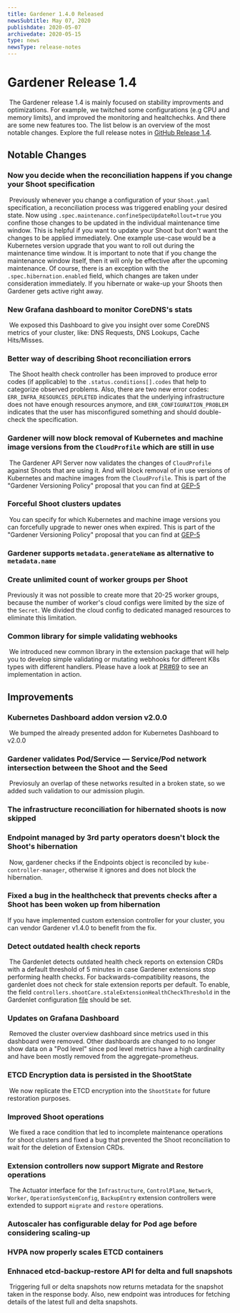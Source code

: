 ```yaml
---
title: Gardener 1.4.0 Released
newsSubtitle: May 07, 2020
publishdate: 2020-05-07
archivedate: 2020-05-15
type: news
newsType: release-notes
---
```

# Gardener Release 1.4
​
The Gardener release 1.4 is mainly focused on stability improvments and optimizations. For example, we twitched some configurations (e.g CPU and memory limits), and improved the monitoring and healtchechks. And there are some new features too. The list below is an overview of the most notable changes. Explore the full release notes in [GitHub Release 1.4](https://github.com/gardener/gardener/releases/tag/v1.4.0).
​​
## Notable Changes

### Now you decide when the reconciliation happens if you change your Shoot specification
​
Previously whenever you change a configuration of your `Shoot.yaml` specification, a reconciliation process was triggered enabling your desired state. Now using `.spec.maintenance.confineSpecUpdateRollout=true` you confine those changes to be updated in the individual maintenance time window. This is helpful if you want to update your Shoot but don't want the changes to be applied immediately. One example use-case would be a Kubernetes version upgrade that you want to roll out during the maintenance time window. It is important to note that if you change the maintenance window itself, then it will only be effective after the upcoming maintenance. Of course, there is an exception with the `.spec.hibernation.enabled` field, which changes are taken under consideration immediately. If you hibernate or wake-up your Shoots then Gardener gets active right away.
​
### New Grafana dashboard to monitor CoreDNS's stats
​
We exposed this Dashboard to give you insight over some CoreDNS metrics of your cluster, like: DNS Requests, DNS Lookups, Cache Hits/Misses.
​
### Better way of describing Shoot reconciliation errors
​
The Shoot health check controller has been improved to produce error codes (if applicable) to the `.status.conditions[].codes` that help to categorize observed problems. Also, there are two new error codes: `ERR_INFRA_RESOURCES_DEPLETED` indicates that the underlying infrastructure does not have enough resources anymore, and `ERR_CONFIGURATION_PROBLEM` indicates that the user has misconfigured something and should double-check the specification.

### Gardener will now block removal of Kubernetes and machine image versions from the `CloudProfile` which are still in use
​
The Gardener API Server now validates the changes of `CloudProfile` against Shoots that are using it. And will block removal of in use versions of Kubernetes and machine images from the `CloudProfile`. This is part of the "Gardener Versioning Policy" proposal that you can find at [GEP-5](https://github.com/gardener/gardener/blob/master/docs/proposals/05-versioning-policy.md)
​
### Forceful Shoot clusters updates
​
You can specify for which Kubernetes and machine image versions you can forcefully upgrade to newer ones when expired. This is part of the "Gardener Versioning Policy" proposal that you can find at [GEP-5](https://github.com/gardener/gardener/blob/master/docs/proposals/05-versioning-policy.md)

### Gardener supports `metadata.generateName` as alternative to `metadata.name`

### Create unlimited count of worker groups per Shoot

Previously it was not possible to create more that 20-25 worker groups, because the number of worker's cloud configs were limited by the size of the `Secret`. We divided the cloud config to dedicated managed resources to eliminate this limitation.

### Common library for simple validating webhooks
​
We introduced new common library in the extension package that will help you to develop simple validating or mutating webhooks for different K8s types with different handlers. Please have a look at [PR#69](https://github.com/gardener/gardener-extension-provider-gcp/pull/69) to see an implementation in action.

## Improvements

### Kubernetes Dashboard addon version v2.0.0
​
We bumped the already presented addon for Kubernetes Dashboard to v2.0.0

### Gardener validates Pod/Service — Service/Pod network intersection between the Shoot and the Seed
​
Previosuly an overlap of these networks resulted in a broken state, so we added such validation to our admission plugin.
​
### The infrastructure reconciliation for hibernated shoots is now skipped

### Endpoint managed by 3rd party operators doesn't block the Shoot's hibernation
​
Now, gardener checks if the Endpoints object is reconciled by `kube-controller-manager`, otherwise it ignores and does not block the hibernation.
​
### Fixed a bug in the healthcheck that prevents checks after a Shoot has been woken up from hibernation

If you have implemented custom extension controller for your cluster, you can vendor Gardener v1.4.0 to benefit from the fix.

### Detect outdated health check reports
​
The Gardenlet detects outdated health check reports on extension CRDs with a default threshold of 5 minutes in case Gardener extensions stop performing health checks. For backwards-compatibility reasons, the gardenlet does not check for stale extension reports per default. To enable, the field `controllers.shootCare.staleExtensionHealthCheckThreshold` in the Gardenlet configuration [file](https://github.com/gardener/gardener/blob/master/example/20-componentconfig-gardenlet.yaml) should be set.
​
### Updates on Grafana Dashboard
​
Removed the cluster overview dashboard since metrics used in this dashboard were removed.
Other dashboards are changed to no longer show data on a "Pod level" since pod level metrics have a high cardinality and have been mostly removed from the aggregate-prometheus.
​
### ETCD Encryption data is persisted in the ShootState
​
We now replicate the ETCD encryption into the `ShootState` for future restoration purposes.
​
### Improved Shoot operations
​
We fixed a race condition that led to incomplete maintenance operations for shoot clusters and fixed a bug that prevented the Shoot reconciliation to wait for the deletion of Extension CRDs.
​
### Extension controllers now support Migrate and Restore operations
​
The Actuator interface for the `Infrastructure`, `ControlPlane`, `Network`, `Worker`, `OperationSystemConfig`, `BackupEntry` extension controllers were extended to support `migrate` and `restore` operations.
​
### Autoscaler has configurable delay for Pod age before considering scaling-up​

### HVPA now properly scales ETCD containers

### Enhnaced etcd-backup-restore API for delta and full snapshots
​
Triggering full or delta snapshots now returns metadata for the snapshot taken in the response body. Also, new endpoint was introduces for fetching details of the latest full and delta snapshots.